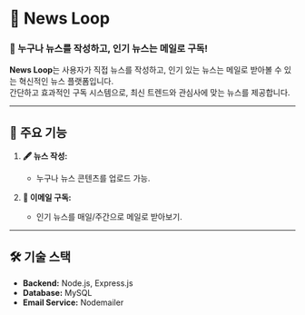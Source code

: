 # 📜 News Loop

### 📰 누구나 뉴스를 작성하고, 인기 뉴스는 메일로 구독!  
**News Loop**는 사용자가 직접 뉴스를 작성하고, 인기 있는 뉴스는 메일로 받아볼 수 있는 혁신적인 뉴스 플랫폼입니다.  
간단하고 효과적인 구독 시스템으로, 최신 트렌드와 관심사에 맞는 뉴스를 제공합니다.

---

## 🚀 주요 기능
1. **🖋 뉴스 작성:**  
   - 누구나 뉴스 콘텐츠를 업로드 가능.

2. **📧 이메일 구독:**  
   - 인기 뉴스를 매일/주간으로 메일로 받아보기.

---

## 🛠 기술 스택
- **Backend:** Node.js, Express.js
- **Database:** MySQL
- **Email Service:** Nodemailer
